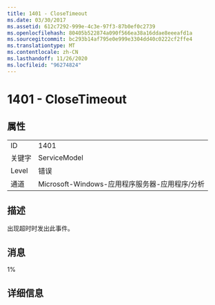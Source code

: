 ```yaml
---
title: 1401 - CloseTimeout
ms.date: 03/30/2017
ms.assetid: 612c7292-999e-4c3e-97f3-87b0ef0c2739
ms.openlocfilehash: 80405b522874a090f566ea38a16ddae8eeeafd1a
ms.sourcegitcommit: bc293b14af795e0e999e3304dd40c0222cf2ffe4
ms.translationtype: MT
ms.contentlocale: zh-CN
ms.lasthandoff: 11/26/2020
ms.locfileid: "96274824"
---
```

# <a name="1401---closetimeout"></a>1401 - CloseTimeout

## <a name="properties"></a>属性  
  
|||  
|-|-|  
|ID|1401|  
|关键字|ServiceModel|  
|Level|错误|  
|通道|Microsoft-Windows-应用程序服务器-应用程序/分析|  
  
## <a name="description"></a>描述  

 出现超时时发出此事件。  
  
## <a name="message"></a>消息  

 1%  
  
## <a name="details"></a>详细信息
